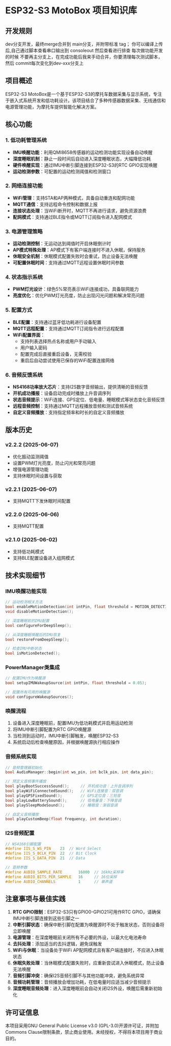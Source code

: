 # ESP32-S3 MotoBox 项目知识库



## 开发规则
dev分支开发，最终merge合并到 main分支，并附带标准 tag；
你可以编译上传后,自己通过脚本查看串口输出到 consoleout 然后查看进行排查
每次做功能开发的时候 不要再主分支上，在完成功能后我来手动合并，你要清理每次测试脚本，然后 commit每次变化到dev-xxx分支上

## 项目概述
ESP32-S3 MotoBox是一个基于ESP32-S3的摩托车数据采集与显示系统，专注于嵌入式系统开发和低功耗设计。该项目结合了多种传感器数据采集、无线通信和电源管理功能，为摩托车提供智能化解决方案。

## 核心功能

### 1. 低功耗管理系统
- **IMU唤醒功能**：利用QMI8658传感器的运动检测功能实现设备自动唤醒
- **深度睡眠机制**：静止一段时间后自动进入深度睡眠状态，大幅降低功耗
- **硬件唤醒实现**：通过IMU中断引脚连接到ESP32-S3的RTC GPIO实现唤醒
- **运动检测参数**：可配置的运动检测阈值和检测窗口

### 2. 网络连接功能
- **WiFi管理**：支持STA和AP两种模式，具备自动重连和配网功能
- **MQTT通信**：支持远程命令控制和数据上报
- **连接状态处理**：当WiFi断开时，MQTT不再进行请求，避免资源浪费
- **配网模式**：支持通过BLE指令或MQTT订阅指令进入配网模式

### 3. 电源管理策略
- **运动检测控制**：无运动达到阈值时开启休眠倒计时
- **AP模式特殊处理**：AP模式下有客户端连接时不进入休眠，保持服务
- **休眠安全机制**：休眠模式配置失败时会重试，防止设备无法唤醒
- **可配置休眠时间**：支持通过MQTT远程设置休眠时间参数

### 4. 状态指示系统
- **PWM灯光设计**：绿色5%常亮表示WiFi连接成功，具备联网能力
- **亮度优化**：优化PWM灯光亮度，防止出现闪光问题和解决常亮问题

### 5. 配置方式
- **BLE配置**：支持通过蓝牙低功耗进行设备配置
- **MQTT远程配置**：支持通过MQTT订阅指令进行远程配置
- **WiFi配置界面**：
  - 支持列表选择热点名称或用户手动输入
  - 用户输入密码
  - 配置完成后直接重启设备，无需校验
  - 重启后自动尝试使用已保存的WiFi配置连接网络

### 6. 音频反馈系统
- **NS4168功率放大芯片**：支持I2S数字音频输出，提供清晰的音频反馈
- **开机成功播报**：设备启动完成时播放上升音调序列
- **状态音频提示**：WiFi连接、GPS定位、低电量、睡眠模式等状态变化音频反馈
- **远程音频控制**：支持通过MQTT远程播放音频和测试音频系统
- **自定义音频播放**：支持指定频率和时长的自定义音频播放

## 版本历史

### v2.2.2 (2025-06-07)
- 优化振动监测阈值
- 设置PWM灯光亮度，防止闪光和常亮问题
- 增强电源管理功能
- 支持休眠时间设置与获取

### v2.2.1 (2025-06-07)
- 支持MQTT下发休眠时间配置

### v2.2.0 (2025-06-06)
- 支持MQTT配置

### v2.1.0 (2025-06-02)
- 支持低功耗模式
- 支持BLE配置设备进入组网模式

## 技术实现细节

### IMU唤醒功能实现
```cpp
// 运动检测相关方法
bool enableMotionDetection(int intPin, float threshold = MOTION_DETECTION_THRESHOLD_DEFAULT);
void disableMotionDetection();

// 深度睡眠前的IMU配置
bool configureForDeepSleep();

// 从深度睡眠唤醒后的IMU恢复
bool restoreFromDeepSleep();

// 检查IMU中断状态
bool isMotionDetected();
```

### PowerManager类集成
```cpp
// 配置IMU作为唤醒源
bool setupIMUWakeupSource(int intPin, float threshold = 0.05);

// 配置所有可用的唤醒源
void configureWakeupSources();
```

### 唤醒流程
1. 设备进入深度睡眠前，配置IMU为低功耗模式并启用运动检测
2. 将IMU中断引脚配置为RTC GPIO唤醒源
3. 当检测到运动时，IMU中断引脚触发，唤醒ESP32-S3
4. 系统启动后检查唤醒原因，并根据唤醒源执行相应操作

### 音频系统实现
```cpp
// 音频管理器初始化
bool AudioManager::begin(int ws_pin, int bclk_pin, int data_pin);

// 预定义音频事件播放
bool playBootSuccessSound();     // 开机成功音：上升音调序列
bool playWiFiConnectedSound();   // WiFi连接音：双音调
bool playGPSFixedSound();        // GPS定位音：三短音
bool playLowBatterySound();      // 低电量音：下降音调
bool playSleepModeSound();       // 睡眠音：渐弱音调

// 自定义音频播放
bool playCustomBeep(float frequency, int duration);
```

### I2S音频配置
```cpp
// NS4168引脚配置
#define IIS_S_WS_PIN    23  // Word Select
#define IIS_S_BCLK_PIN  22  // Bit Clock
#define IIS_S_DATA_PIN  21  // Data

// 音频参数
#define AUDIO_SAMPLE_RATE       16000  // 16kHz采样率
#define AUDIO_BITS_PER_SAMPLE   16     // 16位采样
#define AUDIO_CHANNELS          1      // 单声道
```

## 注意事项与最佳实践

1. **RTC GPIO限制**：ESP32-S3只有GPIO0-GPIO21可用作RTC GPIO，请确保IMU中断引脚连接到这些引脚之一
2. **中断引脚状态**：确保中断引脚在配置为唤醒源时不处于触发状态，否则设备将立即唤醒
3. **电源管理**：在深度睡眠前关闭所有不必要的外设，以最大化电池寿命
4. **去抖处理**：添加适当的去抖逻辑，避免误触发
5. **WiFi与休眠**：当设备处于WiFi AP配网模式且有客户端连接时，不应进入休眠状态
6. **休眠失败处理**：当休眠模式配置失败时，应重新尝试进入休眠模式，防止设备无法唤醒
7. **音频引脚冲突**：确保I2S音频引脚不与其他功能冲突，避免系统异常
8. **音频功耗管理**：音频播放会增加功耗，在低电量时应适当减少音频提示
9. **深度睡眠音频处理**：进入深度睡眠前会自动关闭I2S外设，唤醒后需重新初始化

## 许可证信息

本项目采用GNU General Public License v3.0 (GPL-3.0)开源许可证，并附加Commons Clause限制条款，禁止商业使用。未经授权，不得将本项目用于商业目的。
